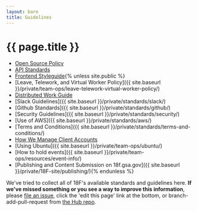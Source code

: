 ```yaml
---
layout: bare
title: Guidelines
---
```

# {{ page.title }}

* [Open Source Policy](https://github.com/18F/open-source-policy)
* [API Standards](https://github.com/18F/api-standards)
* [Frontend Styleguide](https://github.com/18F/frontend-style-guide){% unless site.public %}
* [Leave, Telework, and Virtual Worker Policy]({{ site.baseurl }}/private/team-ops/leave-telework-virtual-worker-policy/)
* [Distributed Work Guide](https://docs.google.com/a/gsa.gov/document/d/16ozBoXxTnWutvp63mr5Q8phN21IRFD3LYm3BtgYkQg0/edit)
* [Slack Guidelines]({{ site.baseurl }}/private/standards/slack/)
* [Github Standards]({{ site.baseurl }}/private/standards/github/)
* [Security Guidelines]({{ site.baseurl }}/private/standards/security/)
* [Use of AWS]({{ site.baseurl }}/private/standards/aws/)
* [Terms and Conditions]({{ site.baseurl }}/private/standards/terms-and-conditions/)
* [How We Manage Client Accounts](https://docs.google.com/a/gsa.gov/document/d/1PIgWhoAifBmx6K-ihh8h9HRPQz1Mlj0TKHWv-UNWE-4/)
* [Using Ubuntu]({{ site.baseurl }}/private/team-ops/ubuntu/)
* [How to hold events]({{ site.baseurl }}/private/team-ops/resources/event-info/)
* [Publishing and Content Submission on 18f.gsa.gov]({{ site.baseurl }}/private/18F-site/publishing/){% endunless %}

We've tried to collect all of 18F's available standards and guidelines here. **If we've missed something or you see a way to improve this information**, please [file an issue](https://github.com/18F/hub/issues), click the 'edit this page' link at the bottom, or branch-add-pull-request from [the Hub repo](https://github.com/18F/hub).
